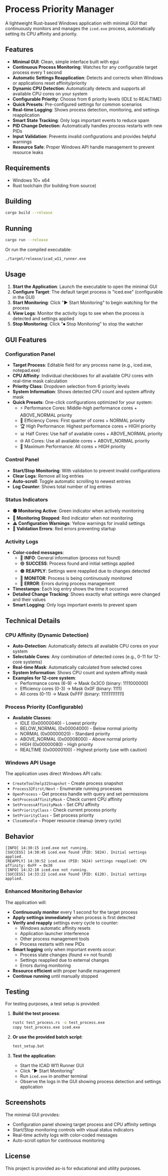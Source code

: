 # Process Priority Manager

A lightweight Rust-based Windows application with minimal GUI that continuously monitors and manages the `iced.exe` process, automatically setting its CPU affinity and priority.

## Features

- **Minimal GUI**: Clean, simple interface built with egui
- **Continuous Process Monitoring**: Watches for any configurable target process every 1 second
- **Automatic Settings Reapplication**: Detects and corrects when Windows or applications reset affinity/priority
- **Dynamic CPU Detection**: Automatically detects and supports all available CPU cores on your system
- **Configurable Priority**: Choose from 6 priority levels (IDLE to REALTIME)
- **Quick Presets**: Pre-configured settings for common scenarios
- **Real-time Logging**: Shows process detection, monitoring, and settings reapplication
- **Smart State Tracking**: Only logs important events to reduce spam
- **PID Change Detection**: Automatically handles process restarts with new PIDs
- **Input Validation**: Prevents invalid configurations and provides helpful warnings
- **Resource Safe**: Proper Windows API handle management to prevent resource leaks

## Requirements

- Windows 10+ x64
- Rust toolchain (for building from source)

## Building

```bash
cargo build --release
```

## Running

```bash
cargo run --release
```

Or run the compiled executable:
```bash
./target/release/icad_w11_runner.exe
```

## Usage

1. **Start the Application**: Launch the executable to open the minimal GUI
2. **Configure Target**: The default target process is "iced.exe" (configurable in the GUI)
3. **Start Monitoring**: Click "▶ Start Monitoring" to begin watching for the process
4. **View Logs**: Monitor the activity logs to see when the process is detected and settings applied
5. **Stop Monitoring**: Click "⏹ Stop Monitoring" to stop the watcher

## GUI Features

### Configuration Panel
- **Target Process**: Editable field for any process name (e.g., iced.exe, notepad.exe)
- **CPU Affinity**: Individual checkboxes for all available CPU cores with real-time mask calculation
- **Priority Class**: Dropdown selection from 6 priority levels
- **System Information**: Shows detected CPU count and system affinity mask
- **Quick Presets**: One-click configurations optimized for your system:
  - ⚡ Performance Cores: Middle-high performance cores + ABOVE_NORMAL priority
  - 🔋 Efficiency Cores: First quarter of cores + NORMAL priority
  - 🏆 High Performance: Highest performance cores + HIGH priority
  - 📊 Half Cores: Use half of available cores + ABOVE_NORMAL priority
  - 🌐 All Cores: Use all available cores + ABOVE_NORMAL priority
  - 🚀 Maximum Performance: All cores + HIGH priority

### Control Panel
- **Start/Stop Monitoring**: With validation to prevent invalid configurations
- **Clear Logs**: Remove all log entries
- **Auto-scroll**: Toggle automatic scrolling to newest entries
- **Log Counter**: Shows total number of log entries

### Status Indicators
- **🟢 Monitoring Active**: Green indicator when actively monitoring
- **🔴 Monitoring Stopped**: Red indicator when not monitoring
- **⚠️ Configuration Warnings**: Yellow warnings for invalid settings
- **🔴 Validation Errors**: Red errors preventing startup

### Activity Logs
- **Color-coded messages**:
  - 🔵 **INFO**: General information (process not found)
  - 🟢 **SUCCESS**: Process found and initial settings applied
  - 🟠 **REAPPLY**: Settings were reapplied due to changes detected
  - 🔘 **MONITOR**: Process is being continuously monitored
  - 🔴 **ERROR**: Errors during process management
- **Timestamps**: Each log entry shows the time it occurred
- **Detailed Change Tracking**: Shows exactly what settings were changed and their values
- **Smart Logging**: Only logs important events to prevent spam

## Technical Details

### CPU Affinity (Dynamic Detection)
- **Auto-Detection**: Automatically detects all available CPU cores on your system
- **Selectable Cores**: Any combination of detected cores (e.g., 0-11 for 12-core systems)
- **Real-time Mask**: Automatically calculated from selected cores
- **System Information**: Shows CPU count and system affinity mask
- **Examples for 12-core system**:
  - Performance cores (6-9) → Mask 0x3C0 (binary: 1111000000)
  - Efficiency cores (0-3) → Mask 0x0F (binary: 1111)
  - All cores (0-11) → Mask 0xFFF (binary: 111111111111)

### Process Priority (Configurable)
- **Available Classes**:
  - IDLE (0x00000040) - Lowest priority
  - BELOW_NORMAL (0x00004000) - Below normal priority
  - NORMAL (0x00000020) - Standard priority
  - ABOVE_NORMAL (0x00008000) - Above normal priority
  - HIGH (0x00000080) - High priority
  - REALTIME (0x00000100) - Highest priority (use with caution)

### Windows API Usage
The application uses direct Windows API calls:
- `CreateToolhelp32Snapshot` - Create process snapshot
- `Process32First/Next` - Enumerate running processes
- `OpenProcess` - Get process handle with query and set permissions
- `GetProcessAffinityMask` - Check current CPU affinity
- `SetProcessAffinityMask` - Set CPU affinity
- `GetPriorityClass` - Check current process priority
- `SetPriorityClass` - Set process priority
- `CloseHandle` - Proper resource cleanup (every cycle)

## Behavior

```
[INFO] 14:30:15 iced.exe not running.
[SUCCESS] 14:30:45 iced.exe found (PID: 5824). Initial settings applied.
[REAPPLY] 14:30:52 iced.exe (PID: 5824) settings reapplied: CPU affinity: 0xFF → 0x30
[INFO] 14:32:10 iced.exe not running.
[SUCCESS] 14:33:22 iced.exe found (PID: 6120). Initial settings applied.
```

### Enhanced Monitoring Behavior
The application will:
- **Continuously monitor** every 1 second for the target process
- **Apply settings immediately** when process is first detected
- **Verify and reapply** settings every cycle to counter:
  - Windows automatic affinity resets
  - Application launcher interference
  - Other process management tools
  - Process restarts with new PIDs
- **Smart logging** only when important events occur:
  - Process state changes (found ↔ not found)
  - Settings reapplied due to external changes
  - Errors during monitoring
- **Resource efficient** with proper handle management
- **Continue running** until manually stopped

## Testing

For testing purposes, a test setup is provided:

1. **Build the test process**:
   ```bash
   rustc test_process.rs -o test_process.exe
   copy test_process.exe iced.exe
   ```

2. **Or use the provided batch script**:
   ```bash
   test_setup.bat
   ```

3. **Test the application**:
   - Start the ICAD W11 Runner GUI
   - Click "▶ Start Monitoring"
   - Run `iced.exe` in another terminal
   - Observe the logs in the GUI showing process detection and settings application

## Screenshots

The minimal GUI provides:
- Configuration panel showing target process and CPU affinity settings
- Start/Stop monitoring controls with visual status indicators
- Real-time activity logs with color-coded messages
- Auto-scroll option for continuous monitoring

## License

This project is provided as-is for educational and utility purposes.

